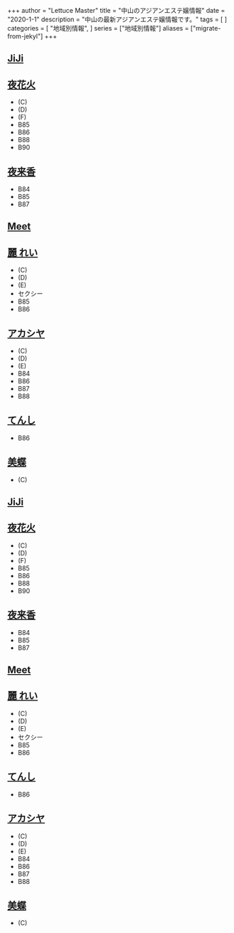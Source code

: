 +++
author = "Lettuce Master"
title = "中山のアジアンエステ嬢情報"
date = "2020-1-1"
description = "中山の最新アジアンエステ嬢情報です。"
tags = [
]
categories = [
    "地域別情報",
]
series = ["地域別情報"]
aliases = ["migrate-from-jekyl"]
+++

## [JiJi](http://viyuiop.xyz/)
## [夜花火](http://yohanabi.msa.jp/)
- (C)
- (D)
- (F)
- B85
- B86
- B88
- B90
## [夜来香](http://yeraisyan.iyasi.me/)
- B84
- B85
- B87
## [Meet](http://meet.agomaj.com/)
## [麗 れい](http://xn--vckg5a5c7c8c1czd.xyz/)
- (C)
- (D)
- (E)
- セクシー
- B85
- B86
## [アカシヤ](http://akashiya-massage.com/)
- (C)
- (D)
- (E)
- B84
- B86
- B87
- B88
## [てんし](http://xn--ccker1snci.jp.net/)
- B86
## [美蝶](http://bityou.jpest.net/)
- (C)
## [JiJi](http://viyuiop.xyz/)
## [夜花火](http://yohanabi.msa.jp/)
- (C)
- (D)
- (F)
- B85
- B86
- B88
- B90
## [夜来香](http://yeraisyan.iyasi.me/)
- B84
- B85
- B87
## [Meet](http://meet.agomaj.com/)
## [麗 れい](http://xn--vckg5a5c7c8c1czd.xyz/)
- (C)
- (D)
- (E)
- セクシー
- B85
- B86
## [てんし](http://xn--ccker1snci.jp.net/)
- B86
## [アカシヤ](http://akashiya-massage.com/)
- (C)
- (D)
- (E)
- B84
- B86
- B87
- B88
## [美蝶](http://bityou.jpest.net/)
- (C)
